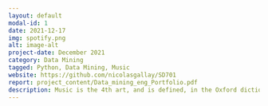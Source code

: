 ```yaml
---
layout: default
modal-id: 1
date: 2021-12-17
img: spotify.png
alt: image-alt
project-date: December 2021
category: Data Mining 
tagged: Python, Data Mining, Music
website: https://github.com/nicolasgallay/SD701
report: project_content/Data_mining_eng_Portfolio.pdf
description: Music is the 4th art, and is defined, in the Oxford dictionnary, as the ability of combining sounds according to rules, which vary according to place and time. If we focus on the last 70 years, music has gone from being sparse entertainment to being ubiquitous. Music has developed at a very high speed and this democratisation has led to the appearance of new genres at very short intervals (blues, rock, funk, disco, pop, rap, R&B... ) and many other in less than 70 years. We have asked ourselves. What has evolved or changed in music over the last decades ? And, what are the main differences between nowadays music and the one produced in the 50’s or 60’s ?
---
```



